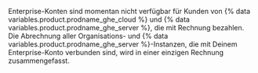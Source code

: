 Enterprise-Konten sind momentan nicht verfügbar für Kunden von {% data variables.product.prodname_ghe_cloud %} und {% data variables.product.prodname_ghe_server %}, die mit Rechnung bezahlen. Die Abrechnung aller Organisations- und {% data variables.product.prodname_ghe_server %}-Instanzen, die mit Deinem Enterprise-Konto verbunden sind, wird in einer einzigen Rechnung zusammengefasst.
